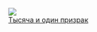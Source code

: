 ![](/books/sf_horror/Александр%20Дюма/Тысяча%20и%20один%20призрак.jpg)  
[Тысяча и один призрак](/books/sf_horror/Александр%20Дюма/Тысяча%20и%20один%20призрак)
